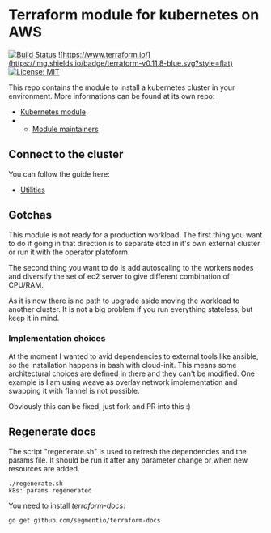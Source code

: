# Terraform module for kubernetes on AWS

[![Build Status](https://travis-ci.com/jecnua/terraform-aws-kubernetes.svg?branch=master)](https://travis-ci.com/jecnua/terraform-aws-kubernetes)
![https://www.terraform.io/](https://img.shields.io/badge/terraform-v0.11.8-blue.svg?style=flat)
[![License: MIT](https://img.shields.io/badge/License-MIT-yellow.svg)](https://opensource.org/licenses/MIT)

This repo contains the module to install a kubernetes cluster in your
environment. More informations can be found at its own repo:

- [Kubernetes module](modules/kubernetes/)
- - [Module maintainers](MAINTAINERS.md)

## Connect to the cluster

You can follow the guide here:

- [Utilities](utilities/)

## Gotchas

This module is not ready for a production workload. The first thing you want to do if going in that direction is to separate etcd in it's own external cluster or run it with the operator platoform.

The second thing you want to do is add autoscaling to the workers nodes and diversify the set of ec2 server to give different combination of CPU/RAM.

As it is now there is no path to upgrade aside moving the workload to another cluster. It is not a big problem if you run everything stateless, but keep it in mind.

### Implementation choices

At the moment I wanted to avid dependencies to external tools like ansible, so the installation happens in bash with cloud-init. This means some architectural choices are defined in there and they can't be modified. One example is I am using weave as overlay network implementation and swapping it with flannel is not possible.

Obviously this can be fixed, just fork and PR into this :)

## Regenerate docs

The script "regenerate.sh" is used to refresh the dependencies and the params file. It should be run it after any parameter change or when new resources are added.

    ./regenerate.sh
    k8s: params regenerated

You need to install _terraform-docs_:

    go get github.com/segmentio/terraform-docs
